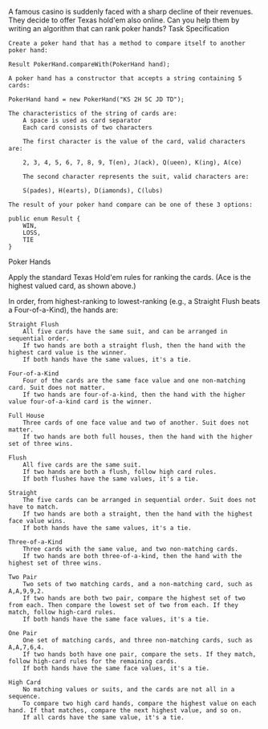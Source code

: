 A famous casino is suddenly faced with a sharp decline of their revenues. They decide to offer Texas hold'em also online. Can you help them by writing an algorithm that can rank poker hands?
Task Specification

    Create a poker hand that has a method to compare itself to another poker hand:

    Result PokerHand.compareWith(PokerHand hand);

    A poker hand has a constructor that accepts a string containing 5 cards:

    PokerHand hand = new PokerHand("KS 2H 5C JD TD");

    The characteristics of the string of cards are:
        A space is used as card separator
        Each card consists of two characters

        The first character is the value of the card, valid characters are:

        2, 3, 4, 5, 6, 7, 8, 9, T(en), J(ack), Q(ueen), K(ing), A(ce)

        The second character represents the suit, valid characters are:

        S(pades), H(earts), D(iamonds), C(lubs)

    The result of your poker hand compare can be one of these 3 options:

    public enum Result {
        WIN,
        LOSS,
        TIE
    }

Poker Hands

Apply the standard Texas Hold'em rules for ranking the cards. (Ace is the highest valued card, as shown above.)

In order, from highest-ranking to lowest-ranking (e.g., a Straight Flush beats a Four-of-a-Kind), the hands are:

    Straight Flush
        All five cards have the same suit, and can be arranged in sequential order.
        If two hands are both a straight flush, then the hand with the highest card value is the winner.
        If both hands have the same values, it's a tie.

    Four-of-a-Kind
        Four of the cards are the same face value and one non-matching card. Suit does not matter.
        If two hands are four-of-a-kind, then the hand with the higher value four-of-a-kind card is the winner.

    Full House
        Three cards of one face value and two of another. Suit does not matter.
        If two hands are both full houses, then the hand with the higher set of three wins.

    Flush
        All five cards are the same suit.
        If two hands are both a flush, follow high card rules.
        If both flushes have the same values, it's a tie.

    Straight
        The five cards can be arranged in sequential order. Suit does not have to match.
        If two hands are both a straight, then the hand with the highest face value wins.
        If both hands have the same values, it's a tie.

    Three-of-a-Kind
        Three cards with the same value, and two non-matching cards.
        If two hands are both three-of-a-kind, then the hand with the highest set of three wins.

    Two Pair
        Two sets of two matching cards, and a non-matching card, such as A,A,9,9,2.
        If two hands are both two pair, compare the highest set of two from each. Then compare the lowest set of two from each. If they match, follow high-card rules.
        If both hands have the same face values, it's a tie.

    One Pair
        One set of matching cards, and three non-matching cards, such as A,A,7,6,4.
        If two hands both have one pair, compare the sets. If they match, follow high-card rules for the remaining cards.
        If both hands have the same face values, it's a tie.

    High Card
        No matching values or suits, and the cards are not all in a sequence.
        To compare two high card hands, compare the highest value on each hand. If that matches, compare the next highest value, and so on.
        If all cards have the same value, it's a tie.

